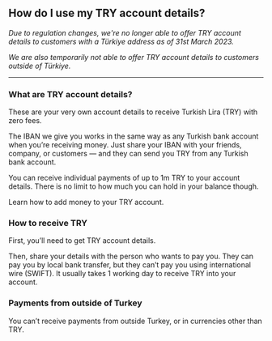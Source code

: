 ## How do I use my TRY account details?  
_Due to regulation changes, we're no longer able to offer TRY account details to customers with a Türkiye address as of 31st March 2023._

 _We are also temporarily not able to offer TRY account details to customers outside of Türkiye._

* * *

### What are TRY account details?

These are your very own account details to receive Turkish Lira (TRY) with zero fees.

The IBAN we give you works in the same way as any Turkish bank account when you’re receiving money. Just share your IBAN with your friends, company, or customers — and they can send you TRY from any Turkish bank account. 

You can receive individual payments of up to 1m TRY to your account details. There is no limit to how much you can hold in your balance though.

Learn how to add money to your TRY account.

### How to receive TRY

First, you’ll need to get TRY account details.

Then, share your details with the person who wants to pay you. They can pay you by local bank transfer, but they can’t pay you using international wire (SWIFT). It usually takes 1 working day to receive TRY into your account.

### Payments from outside of Turkey 

You can’t receive payments from outside Turkey, or in currencies other than TRY.